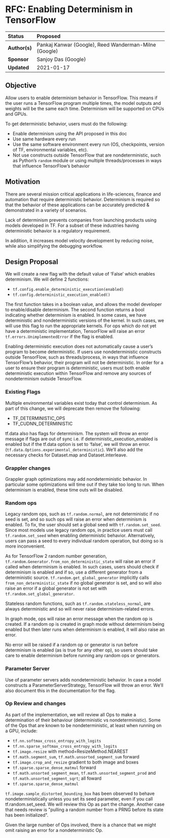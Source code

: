 # RFC: Enabling Determinism in TensorFlow
  
| Status        | Proposed                                             |
:---------------|:-----------------------------------------------------|
| **Author(s)** | Pankaj Kanwar (Google), Reed Wanderman-Milne (Google)|
| **Sponsor**   | Sanjoy Das (Google)                                |
| **Updated**   | 2021-01-17                                           |


## Objective
Allow users to enable determinism behavior in TensorFlow. This means if the user runs a TensorFlow program multiple times, the model outputs and weights will be the same each time. Determinism will be supported on CPUs and GPUs.
 
To get deterministic behavior, users must do the following:

 * Enable determinism using the API proposed in this doc
 * Use same hardware every run
 * Use the same software environment every run (OS, checkpoints, version of TF, environmental variables, etc).
 * Not use constructs outside TensorFlow that are nondeterministic, such as Python’s `random` module or using multiple threads/processes in ways that influence TensorFlow’s behavior

## Motivation
There are several mission critical applications in life-sciences, finance and automation that require deterministic behavior. Determinism is required so that the behavior of these applications can be accurately predicted & demonstrated in a variety of scenarios. 

Lack of determinism prevents companies from launching products using models developed in TF. For a subset of these industries having deterministic behavior is a regulatory requirement. 

In addition, it increases model velocity development by reducing noise, while also simplifying the debugging workflow.

## Design Proposal
We will create a new flag with the default value of ‘False’ which enables determinism.  We will define 2 functions:

* `tf.config.enable_deterministic_execution(enabled)`
* `tf.config.deterministic_execution_enabled()`

The first function takes in a boolean value, and allows the model developer to enable/disable determinism. The second function returns a bool indicating whether determinism is enabled.
In some cases, we have deterministic and nondeterministic versions of the kernel. In such cases, we will use this flag to run the appropriate kernels.
For ops which do not yet have a deterministic implementation, TensorFlow will raise an error `tf.errors.UnimplementedError` if the flag is enabled.

Enabling deterministic execution does not automatically cause a user’s program to become deterministic. If users use nondeterministic constructs outside TensorFlow, such as threads/process, in ways that influence TensorFlow’s behavior, their program will not be deterministic. In order for a user to ensure their program is deterministic, users must both enable deterministic execution within TensorFlow and remove any sources of nondeterminism outside TensorFlow.

### Existing Flags
Multiple environmental variables exist today that control determinism. As part of this change, we will deprecate then remove the following:

* TF_DETERMINISTIC_OPS
* TF_CUDNN_DETERMINISTIC

tf.data also has flags for determinism. The system will throw an error message if flags are out of sync i.e. if deterministic_execution_enabled is enabled but if the tf.data option is set to ‘false’, we will throw an error. (`tf.data.Options.experimental_deterministic`). We’ll also add the necessary checks for Dataset.map and Dataset.interleave.

### Grappler changes
Grappler graph optimizations may add nondeterministic behavior. In particular some optimizations will time out if they take too long to run. When determinism is enabled, these time outs will be disabled.

### Random ops
Legacy random ops, such as `tf.random.normal`, are not deterministic if no seed is set, and so such ops will raise an error when determinism is enabled. To fix, the user should set a global seed with `tf.random.set_seed`. Since most models use legacy random ops, in practice users must call `tf.random.set_seed` when enabling deterministic behavior. Alternatively, users can pass a seed to every individual random operation, but doing so is more inconvenient.

As for TensorFlow 2 random number generation, `tf.random.Generator.from_non_deterministic_state` will raise an error if called when determinism is enabled. In such cases, users should check if determinism is enabled and if so, use a different generator from a deterministic source. `tf.random.get_global_generator` implicitly calls `from_non_deterministic_state` if no global generator is set, and so will also raise an error if a global generator is not set with `tf.random.set_global_generator`.

Stateless random functions, such as `tf.random.stateless_normal`, are always deterministic and so will never raise determinism-related errors.

In graph mode, ops will raise an error message when the random op is created. If a random op is created in graph mode without determinism being enabled but then later runs when determinism is enabled, it will also raise an error.

No error will be raised if a random op or generator is run before determinism is enabled (as is true for any other op), so users should take care to enable determinism before running any random ops or generators.

### Parameter Server
Use of parameter servers adds nondeterministic behavior. In case a model constructs a ParameterServerStrategy, TensorFlow will throw an error. We’ll also document this in the documentation for the flag.

### Op Review and changes
As part of the implementation, we will review all Ops to make a determination of their behaviour (deterministic vs nondeterministic). Some of the Ops that are known to be nondeterministic, at least when running on a GPU, include:

* `tf.nn.softmax_cross_entropy_with_logits` 
* `tf.nn.sparse_softmax_cross_entropy_with_logits` 
* `tf.image.resize` with method=ResizeMethod.NEAREST 
* `tf.math.segment_sum`, `tf.math.unsorted_segment_sum` forward
* `tf.image.crop_and_resize` gradient to both image and boxes 
* `tf.sparse.sparse_dense_matmul` forward
* `tf.math.unsorted_segment_mean`, `tf.math.unsorted_segment_prod` and `tf.math.unsorted_segment_sqrt`; all foward
* `tf.sparse.sparse_dense_matmul`


`tf.image.sample_distorted_bounding_box` has been observed to behave nondeterministically unless you set its seed parameter, even if you call tf.random.set_seed. We will review this Op as part the change. Another case that needs review is "pulling a random number from a PRNG before its state has been initialized".

Given the large number of Ops involved, there is a chance that we might omit raising an error for a nondeterministic Op.

